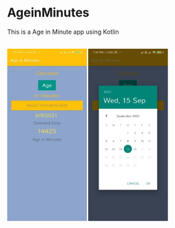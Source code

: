 # AgeinMinutes
This is a Age in Minute app using Kotlin 
<br>
<br>
<div style=" display:flex justify-content:center">
  <img src="https://github.com/Virendra-khorwal/AgeinMinutes/blob/master/1.jpeg" height=400px >
  <img src="https://github.com/Virendra-khorwal/AgeinMinutes/blob/master/2.jpeg" height=400px >
</div

